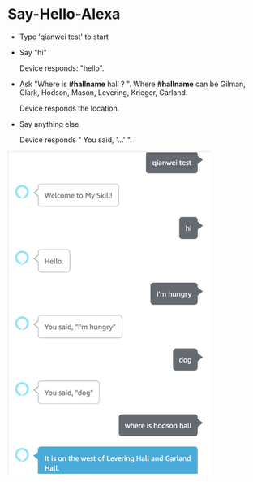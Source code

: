 # Say-Hello-Alexa
* Type 'qianwei test' to start
* Say "hi"

  Device responds: "hello".
* Ask "Where is **#hallname** hall ? ". Where **#hallname** can be Gilman, Clark, Hodson, Mason, Levering, Krieger, Garland.

  Device responds the location.
* Say anything else

  Device responds " You said, '...' ".

<img src="https://github.com/qli74/Say-Hello-Alexa/blob/master/screenshot.png" width="400" >
